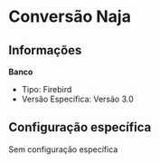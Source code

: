 # Conversão Naja  
## Informações  
**Banco**  
- Tipo: Firebird  
- Versão Especifica: Versão 3.0  

## Configuração específica  
Sem configuração específica  
